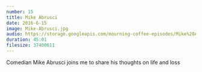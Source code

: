 ```yaml
---
number: 15
title: Mike Abrusci
date: 2016-6-15
image: Mike-Abrusci.jpg
audio: https://storage.googleapis.com/mourning-coffee-episodes/Mike%20Abrusci%20Release.mp3
duration: 45:01
filesize: 37400611
---
```


Comedian Mike Abrusci joins me to share his thoughts on life and loss
